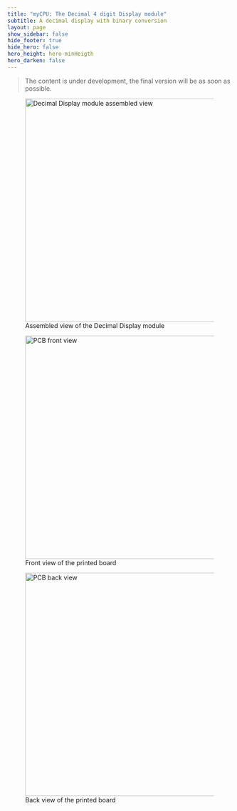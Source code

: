 ```yaml
---
title: "myCPU: The Decimal 4 digit Display module"
subtitle: A decimal display with binary conversion
layout: page
show_sidebar: false
hide_footer: true
hide_hero: false
hero_height: hero-minHeigth
hero_darken: false
---
```

> The content is under development, the final version will be as soon as possible.

<figure class="center">
    <img src="{{ site.baseurl }}/img/mycpu/modules/display/displayAT28C64_assembled_min.png" alt="Decimal Display module assembled view" title="Assembled view of the Decimal Display module" width="500px">
    <figcaption>Assembled view of the Decimal Display module</figcaption>
</figure>
<figure class="center">
    <img src="{{ site.baseurl }}/img/mycpu/modules/display/displayAT28C64_clear_front_min.png" alt="PCB front view" title="Front view of the printed board" width="500px">
    <figcaption>Front view of the printed board</figcaption>
</figure>
<figure class="center">
    <img src="{{ site.baseurl }}/img/mycpu/modules/display/displayAT28C64_clear_back_min.png" alt="PCB back view" title="Back view of the printed board" width="500px">
    <figcaption>Back view of the printed board</figcaption>
</figure>
